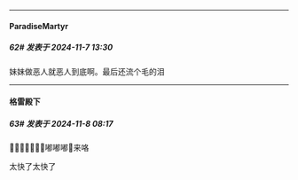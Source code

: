 ﻿
*****

####  ParadiseMartyr  
##### 62#       发表于 2024-11-7 13:30

妹妹做恶人就恶人到底啊。最后还流个毛的泪


*****

####  格雷殿下  
##### 63#       发表于 2024-11-8 08:17

🚆🚆🚆🚆🚆🚆🚆嘟嘟嘟🚆来咯

太快了太快了

